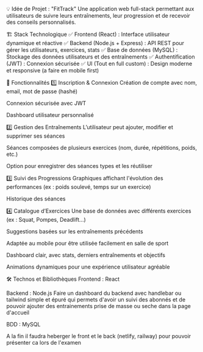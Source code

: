 💡 Idée de Projet : "FitTrack"
Une application web full-stack permettant aux utilisateurs de suivre leurs entraînements, leur progression et de recevoir des conseils personnalisés.

🏗 Stack Technologique
✅ Frontend (React) : Interface utilisateur dynamique et réactive
✅ Backend (Node.js + Express) : API REST pour gérer les utilisateurs, exercices, stats
✅ Base de données (MySQL) : Stockage des données utilisateurs et des entraînements
✅ Authentification (JWT) : Connexion sécurisée
✅ UI (Tout en full custom) : Design moderne et responsive (a faire en mobile first)

🎯 Fonctionnalités
1️⃣ Inscription & Connexion
Création de compte avec nom, email, mot de passe (hashé)

Connexion sécurisée avec JWT

Dashboard utilisateur personnalisé

2️⃣ Gestion des Entraînements
L’utilisateur peut ajouter, modifier et supprimer ses séances

Séances composées de plusieurs exercices (nom, durée, répétitions, poids, etc.)

Option pour enregistrer des séances types et les réutiliser

3️⃣ Suivi des Progressions
Graphiques affichant l'évolution des performances (ex : poids soulevé, temps sur un exercice)

Historique des séances

4️⃣ Catalogue d’Exercices
Une base de données avec différents exercices (ex : Squat, Pompes, Deadlift...)

Suggestions basées sur les entraînements précédents

Adaptée au mobile pour être utilisée facilement en salle de sport

Dashboard clair, avec stats, derniers entraînements et objectifs

Animations dynamiques pour une expérience utilisateur agréable

🛠 Technos et Bibliothèques
Frontend : React

Backend : Node.js
Faire un dashboard du backend avec handlebar ou tailwind simple et épuré qui permets d'avoir un suivi des abonnés et de pouvoir ajouter des entrainements prise de masse ou seche dans la page d'accueil

BDD : MySQL

A la fin il faudra heberger le front et le back (netlify, railway) pour pouvoir présenter ca lors de l'examen

